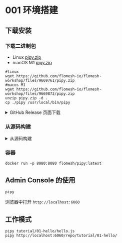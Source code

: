 # 001 环境搭建

## 下载安装

### 下载二进制包

- Linux [pipy.zip](https://github.com/flomesh-io/flomesh-workshop/files/9669761/pipy.zip)
- macOS M1 [pipy.zip](https://github.com/flomesh-io/flomesh-workshop/files/9669873/pipy.zip)

```shell
#linux
wget https://github.com/flomesh-io/flomesh-workshop/files/9669761/pipy.zip
#macos M1
wget https://github.com/flomesh-io/flomesh-workshop/files/9669873/pipy.zip
unzip pipy.zip -d .
cp ./pipy /usr/local/bin/pipy
```

<details>
  <summary>GitHub Release 页面下载</summary>


从 Pipy 的 [release 页面](https://github.com/flomesh-io/pipy/releases) 下载。

```shell
wget https://github.com/flomesh-io/pipy/releases/download/0.50.0-25/pipy-0.50.0-25-generic_linux-x86_64.tar.gz
tar -zxf pipy-0.50.0-25-generic_linux-x86_64.tar.gz
cp ./usr/local/bin/pipy /usr/local/bin/pipy
```
</details>

### 从源码构建

<details>
  <summary>从源码构建</summary>

NodeJS

```shell
sudo apt update
curl -sL https://deb.nodesource.com/setup_14.x | sudo bash -
sudo apt -y install nodejs
```

CMake

```shell
sudo apt install -y cmake clang
```

下载源码

```shell
sudo apt install -y git
git clone https://github.com/flomesh-io/pipy.git
```

构建

```shell
cd pipy
#-g 构建内置的 admin console
./build.sh -g
```

在 `build.sh` 脚本中有更多参数说明，比如 `./build.sh -g` 将构建带有管理界面的 Pipy。

</details>

### 容器

```shell
docker run -p 8080:8080 flomesh/pipy:latest
```

## Admin Console 的使用

```shell
pipy
```

浏览器中打开 `http://localhost:6060`

## 工作模式

```shell
pipy tutorial/01-hello/hello.js
pipy http://localhost:6060/repo/tutorial/01-hello/
```

